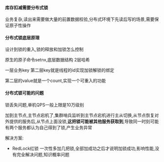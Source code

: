 #### 库存扣减需要分布式锁

业务复杂,读出来需要做大量的前置数据校验,分布式环境下先读后写的场景,需要保证原子性操作



#### 分布式锁底层原理

设计到锁的重入,锁的释放和加锁怎么控制

原生的原子命令setnx,底层数据结构 2层哈希

一层业务key 第二层key就是线程的id实现加锁解锁的绑定 		

第二层的value就是一个count,实现一个可重入的功能



#### 分布式锁可能的问题

锁丢失问题,单机QPS一般上限是10万级别

加到主节点,主节点宕机了,集群哨兵监听到主节点宕机进行主从切换,从节点恢复对外提供的服务后,从节点上面没锁,**这把锁可能被其他服务获取到**,导致同一时刻可能有两个服务都认为自己得到了锁,产生业务异常

解决方案:

- RedLock红锁 一次性多加几把锁,全部加成功之后才说明加锁成功,影响性能,没有完全解决问题,知识概率问题

